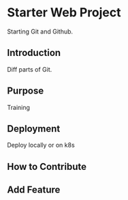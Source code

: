 # Starter Web Project

Starting Git and Github.

## Introduction

Diff parts of Git.

## Purpose

Training

## Deployment

Deploy locally or on k8s

## How to Contribute

## Add Feature

